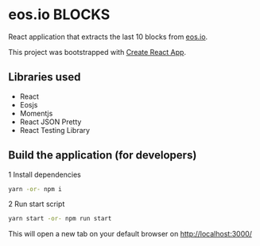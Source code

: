 # eos.io BLOCKS

React application that extracts the last 10 blocks from [eos.io](https://developers.eos.io/).

This project was bootstrapped with [Create React App](https://github.com/facebook/create-react-app).

## Libraries used

- React
- Eosjs
- Momentjs
- React JSON Pretty
- React Testing Library

## Build the application (for developers)

1 Install dependencies

```bash
yarn -or- npm i
```

2 Run start script

```bash
yarn start -or- npm run start
```

This will open a new tab on your default browser on [http://localhost:3000/](http://localhost:3000/)
